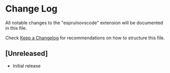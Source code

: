 # Change Log

All notable changes to the "espruinovscode" extension will be documented in this file.

Check [Keep a Changelog](http://keepachangelog.com/) for recommendations on how to structure this file.

## [Unreleased]

- Initial release